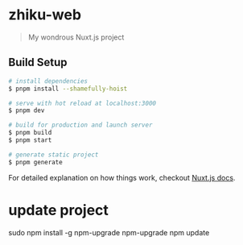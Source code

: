 # zhiku-web

> My wondrous Nuxt.js project

## Build Setup

``` bash
# install dependencies
$ pnpm install --shamefully-hoist

# serve with hot reload at localhost:3000
$ pnpm dev

# build for production and launch server
$ pnpm build
$ pnpm start

# generate static project
$ pnpm generate
```

For detailed explanation on how things work, checkout [Nuxt.js docs](https://nuxtjs.org).

# update project
sudo npm install -g npm-upgrade
npm-upgrade
npm update